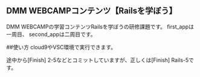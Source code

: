 ## DMM WEBCAMPコンテンツ【Railsを学ぼう】
DMM WEBCAMPの学習コンテンツRailsを学ぼうの研修課題です。
first_appは一周目、
second_appは二周目です。

##使い方
cloud9やVSC環境で実行できます。

途中から[Finish] 2-5などとコミットしていますが、正しくは[Finish] Rails-5です。